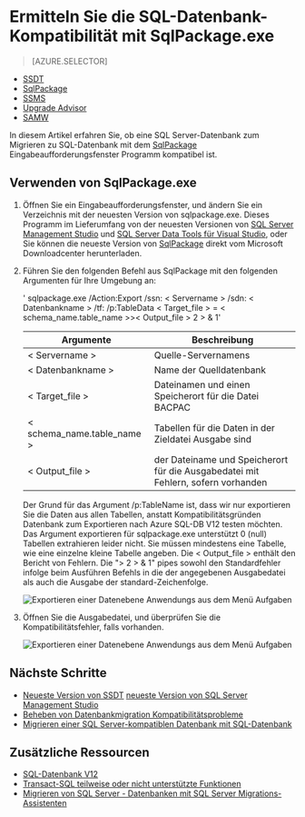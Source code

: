 <properties
   pageTitle="Ermitteln Sie die SQL-Datenbank-Kompatibilität mit SqlPackage.exe | Microsoft Azure"
   description="Microsoft Azure SQL-Datenbank, Datenbankmigration, Kompatibilität SqlPackage SQL-Datenbank"
   services="sql-database"
   documentationCenter=""
   authors="CarlRabeler"
   manager="jhubbard"
   editor=""/>

<tags
   ms.service="sql-database"
   ms.devlang="NA"
   ms.topic="article"
   ms.tgt_pltfrm="NA"
   ms.workload="sqldb-migrate"
   ms.date="08/24/2016"
   ms.author="carlrab"/>

# <a name="determine-sql-database-compatibility-using-sqlpackageexe"></a>Ermitteln Sie die SQL-Datenbank-Kompatibilität mit SqlPackage.exe

> [AZURE.SELECTOR]
- [SSDT](sql-database-cloud-migrate-fix-compatibility-issues-ssdt.md)
- [SqlPackage](sql-database-cloud-migrate-determine-compatibility-sqlpackage.md)
- [SSMS](sql-database-cloud-migrate-determine-compatibility-ssms.md)
- [Upgrade Advisor](http://www.microsoft.com/download/details.aspx?id=48119)
- [SAMW](sql-database-cloud-migrate-fix-compatibility-issues.md)

In diesem Artikel erfahren Sie, ob eine SQL Server-Datenbank zum Migrieren zu SQL-Datenbank mit dem [SqlPackage](https://msdn.microsoft.com/library/hh550080.aspx) Eingabeaufforderungsfenster Programm kompatibel ist.

## <a name="using-sqlpackageexe"></a>Verwenden von SqlPackage.exe

1. Öffnen Sie ein Eingabeaufforderungsfenster, und ändern Sie ein Verzeichnis mit der neuesten Version von sqlpackage.exe. Dieses Programm im Lieferumfang von der neuesten Versionen von [SQL Server Management Studio](https://msdn.microsoft.com/library/mt238290.aspx) und [SQL Server Data Tools für Visual Studio](https://msdn.microsoft.com/library/mt204009.aspx), oder Sie können die neueste Version von [SqlPackage](https://www.microsoft.com/en-us/download/details.aspx?id=53876) direkt vom Microsoft Downloadcenter herunterladen.
2. Führen Sie den folgenden Befehl aus SqlPackage mit den folgenden Argumenten für Ihre Umgebung an:

    ' sqlpackage.exe /Action:Export /ssn: < Servername > /sdn: < Datenbankname > /tf: /p:TableData < Target_file > = < schema_name.table_name >>< Output_file > 2 > & 1'

  	| Argumente  | Beschreibung  |
  	|---|---|
  	| < Servername >  | Quelle-Servernamens  |
  	| < Datenbankname >  | Name der Quelldatenbank  |
  	| < Target_file >  | Dateinamen und einen Speicherort für die Datei BACPAC  |
  	| < schema_name.table_name >  | Tabellen für die Daten in der Zieldatei Ausgabe sind  |
  	| < Output_file >  | der Dateiname und Speicherort für die Ausgabedatei mit Fehlern, sofern vorhanden  |

    Der Grund für das Argument /p:TableName ist, dass wir nur exportieren Sie die Daten aus allen Tabellen, anstatt Kompatibilitätsgründen Datenbank zum Exportieren nach Azure SQL-DB V12 testen möchten. Das Argument exportieren für sqlpackage.exe unterstützt 0 (null) Tabellen extrahieren leider nicht. Sie müssen mindestens eine Tabelle, wie eine einzelne kleine Tabelle angeben. Die < Output_file > enthält den Bericht von Fehlern. Die "> 2 > & 1" pipes sowohl den Standardfehler infolge beim Ausführen Befehls in die der angegebenen Ausgabedatei als auch die Ausgabe der standard-Zeichenfolge.

    ![Exportieren einer Datenebene Anwendungs aus dem Menü Aufgaben](./media/sql-database-cloud-migrate/TestForCompatibilityUsingSQLPackage01.png)

3. Öffnen Sie die Ausgabedatei, und überprüfen Sie die Kompatibilitätsfehler, falls vorhanden. 

    ![Exportieren einer Datenebene Anwendungs aus dem Menü Aufgaben](./media/sql-database-cloud-migrate/TestForCompatibilityUsingSQLPackage02.png)

## <a name="next-steps"></a>Nächste Schritte

- [Neueste Version von SSDT](https://msdn.microsoft.com/library/mt204009.aspx)
[neueste Version von SQL Server Management Studio](https://msdn.microsoft.com/library/mt238290.aspx)
- [Beheben von Datenbankmigration Kompatibilitätsprobleme](sql-database-cloud-migrate.md#fix-database-migration-compatibility-issues)
- [Migrieren einer SQL Server-kompatiblen Datenbank mit SQL-Datenbank](sql-database-cloud-migrate.md#migrate-a-compatible-sql-server-database-to-sql-database)

## <a name="additional-resources"></a>Zusätzliche Ressourcen

- [SQL-Datenbank V12](sql-database-v12-whats-new.md)
- [Transact-SQL teilweise oder nicht unterstützte Funktionen](sql-database-transact-sql-information.md)
- [Migrieren von SQL Server - Datenbanken mit SQL Server Migrations-Assistenten](http://blogs.msdn.com/b/ssma/)
